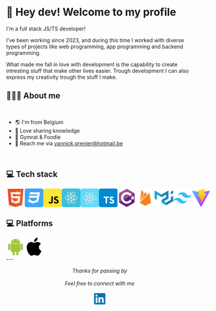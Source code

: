 # 🖖 Hey dev! Welcome to my profile

I'm a full stack JS/TS developer!

I've been working since 2023, and during this time I worked with diverse types of projects like web programming, app programming and backend programming.

What made me fall in love with development is the capability to create intresting stuff that make other lives easier.
Trough development I can also express my creativity trough the stuff I make.

## 👨🏻‍💻 About me

<br>

- 🌎 I'm from Belgium
- 👾 Love sharing knowledge
- 🍜 Gymrat & Foodie
- 📧 Reach me via yannick.grenier@hotmail.be

<br>

## 💻 Tech stack

<div style="display: flex; gap: 12">
  <img src="/images/html5.svg" width="50" title="HTML5" alt="HTML5 Icon"/>
  <img src="/images/css3.svg" width="50" title="CSS" alt="CSS Icon"/>
  <img src="/images/javascript.svg" width="50" title="JS" alt="JS Icon"/>
  <img src="/images/reactjs.svg" width="50" title="ReactJS" alt="ReactJS Icon"/>
  <img src="/images/react-native.svg" width="50" title="RN" alt="React Native Icon"/>
  <img src="/images/typescript.svg" width="50" title="TypeScript" alt="TypeScript Icon"/>
  <img src="/images/csharp.svg" width="50" title="C#" alt="C# Icon"/>
  <img src="/images/firebase.svg" width="50" title="Firebase" alt="Firebase Icon"/>
  <img src="/images/materialui.svg" width="50" title="Material UI" alt="Material UI Icon"/>
  <img src="/images/tailwind.svg" width="50" title="Tailwind" alt="Tailwind Icon"/>
  <img src="/images/vitejs.svg" width="50" title="Vite" alt="Vite Icon"/>  
</div>


## 💻 Platforms

<div style="display: flex; gap: 12">
  <img src="/images/android.svg" width="50" title="Android" alt="Android Icon"/>
  <img src="/images/apple.svg" width="50" title="Apple" alt="Apple Icon"/>
</div>
---

<p align="center" > 
  <i>Thanks for passing by</i><br><br>
  <i>Feel free to connect with me</i><br><br>
  <a href="https://www.linkedin.com/in/yannickgrenier/">
  <code><img alt="My linkedin" width="32" src="./images/linkedin.svg" /></code>
</a>
</p>
